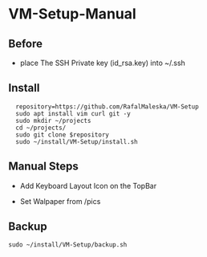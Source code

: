 # VM-Setup-Manual

## Before

 - place The SSH Private key (id_rsa.key) into ~/.ssh 

## Install 


```
  repository=https://github.com/RafalMaleska/VM-Setup
  sudo apt install vim curl git -y 
  sudo mkdir ~/projects
  cd ~/projects/
  sudo git clone $repository
  sudo ~/install/VM-Setup/install.sh
```

## Manual Steps

- Add Keyboard Layout Icon on the TopBar

- Set Walpaper from /pics

## Backup 

```
sudo ~/install/VM-Setup/backup.sh
```